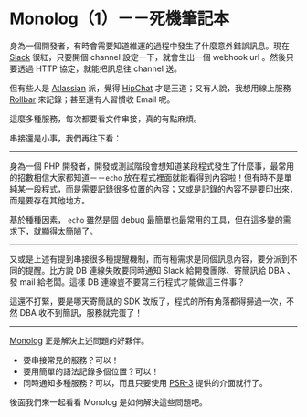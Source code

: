 # Monolog（1）－－死機筆記本

身為一個開發者，有時會需要知道維運的過程中發生了什麼意外錯誤訊息。現在 [Slack](https://slack.com/) 很紅，只要開個 channel 設定一下，就會生出一個 webhook url 。然後只要透過 HTTP 協定，就能把訊息往 channel 送。

但有些人是 [Atlassian](https://www.atlassian.com/) 派，覺得 [HipChat](https://www.hipchat.com/) 才是王道；又有人說，我想用線上服務 [Rollbar](https://rollbar.com/) 來記錄；甚至還有人習慣收 Email 呢。

這麼多種服務，每次都要看文件串接，真的有點麻煩。

串接還是小事，我們再往下看：

---

身為一個 PHP 開發者，開發或測試階段會想知道某段程式發生了什麼事，最常用的招數相信大家都知道－－`echo` 放在程式裡面就能看得到內容啦！但有時不是單純某一段程式，而是需要記錄很多位置的內容；又或是記錄的內容不是要印出來，而是要存在其他地方。

基於種種因素， `echo` 雖然是個 debug 最簡單也最常用的工具，但在這多變的需求下，就顯得太簡陋了。

---

又或是上述有提到串接很多種提醒機制，而有種需求是同個訊息內容，要分派到不同的提醒。比方說 DB 連線失敗要同時通知 Slack 給開發團隊、寄簡訊給 DBA 、發 mail 給老闆。這樣 DB 連線豈不要寫三行程式才能做這三件事？

這還不打緊，要是哪天寄簡訊的 SDK 改版了，程式的所有角落都得掃過一次，不然 DBA 收不到簡訊，服務就完蛋了！

---

[Monolog](https://github.com/Seldaek/monolog) 正是解決上述問題的好夥伴。

* 要串接常見的服務？可以！
* 要用簡單的語法記錄多個位置？可以！
* 同時通知多種服務？可以，而且只要使用 [PSR-3](http://www.php-fig.org/psr/psr-3/) 提供的介面就行了。

後面我們來一起看看 Monolog 是如何解決這些問題吧。
